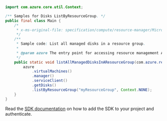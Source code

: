 ```java
import com.azure.core.util.Context;

/** Samples for Disks ListByResourceGroup. */
public final class Main {
    /*
     * x-ms-original-file: specification/compute/resource-manager/Microsoft.Compute/stable/2021-04-01/examples/ListManagedDisksInAResourceGroup.json
     */
    /**
     * Sample code: List all managed disks in a resource group.
     *
     * @param azure The entry point for accessing resource management APIs in Azure.
     */
    public static void listAllManagedDisksInAResourceGroup(com.azure.resourcemanager.AzureResourceManager azure) {
        azure
            .virtualMachines()
            .manager()
            .serviceClient()
            .getDisks()
            .listByResourceGroup("myResourceGroup", Context.NONE);
    }
}
```

Read the [SDK documentation](https://github.com/Azure/azure-sdk-for-java/blob/azure-resourcemanager_2.10.0/sdk/resourcemanager/azure-resourcemanager/README.md) on how to add the SDK to your project and authenticate.

